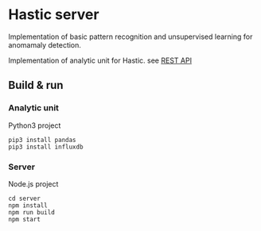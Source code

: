 # Hastic server

Implementation of basic pattern recognition and unsupervised learning for anomamaly detection.

Implementation of analytic unit for Hastic. 
see [REST API](REST.md)

## Build & run

### Analytic unit

Python3 project

```
pip3 install pandas
pip3 install influxdb

```

### Server

Node.js project

```
cd server
npm install
npm run build
npm start
```

